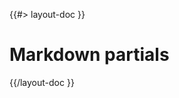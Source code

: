 <!--
/**
 * @name            Partials
 * @namespace       doc.markdown
 * @type            Markdown
 * @platform        md
 * @status          stable
 * @menu            Documentation / Markdown           /doc/markdown/partials
 *
 * @since           2.0.0
 * @author    Olivier Bossel <olivier.bossel@gmail.com> (https://olivierbossel.com)
 */
-->

{{#> layout-doc }}

# Markdown partials

{{/layout-doc }}
